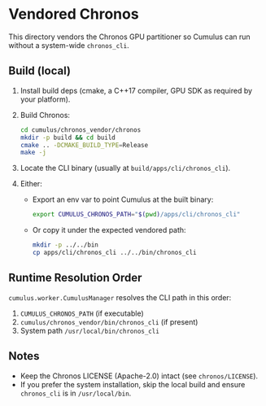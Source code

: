 # Vendored Chronos

This directory vendors the Chronos GPU partitioner so Cumulus can run without a system-wide `chronos_cli`.

## Build (local)

1. Install build deps (cmake, a C++17 compiler, GPU SDK as required by your platform).

2. Build Chronos:

   ```bash
   cd cumulus/chronos_vendor/chronos
   mkdir -p build && cd build
   cmake .. -DCMAKE_BUILD_TYPE=Release
   make -j
   ```

3. Locate the CLI binary (usually at `build/apps/cli/chronos_cli`).

4. Either:

   - Export an env var to point Cumulus at the built binary:

     ```bash
     export CUMULUS_CHRONOS_PATH="$(pwd)/apps/cli/chronos_cli"
     ```

   - Or copy it under the expected vendored path:

     ```bash
     mkdir -p ../../bin
     cp apps/cli/chronos_cli ../../bin/chronos_cli
     ```

## Runtime Resolution Order

`cumulus.worker.CumulusManager` resolves the CLI path in this order:

1. `CUMULUS_CHRONOS_PATH` (if executable)
2. `cumulus/chronos_vendor/bin/chronos_cli` (if present)
3. System path `/usr/local/bin/chronos_cli`

## Notes

- Keep the Chronos LICENSE (Apache-2.0) intact (see `chronos/LICENSE`).
- If you prefer the system installation, skip the local build and ensure `chronos_cli` is in `/usr/local/bin`.
